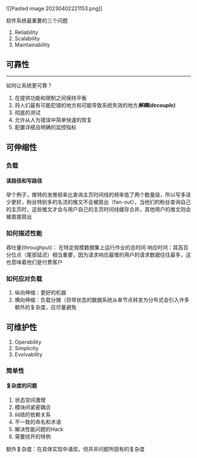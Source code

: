 ![[Pasted image 20230402221153.png]]

软件系统最重要的三个问题

1. Reliability
2. Scalability
3. Maintainability

## 可靠性
***
如何让系统更可靠？
1. 在提供功能和限制之间保持平衡
2. 将人们最有可能犯错的地方和可能导致系统失效的地方***解耦(decouple)***
3. 彻底的测试
4. 允许从人为错误中简单快速的恢复
5. 配置详细且明确的监控指标

## 可伸缩性

### 负载

#### 读路径和写路径

举个例子，推特的发推频率比查询主页时间线的频率低了两个数量级，所以写多读少更好，粉丝特别多的名流的推文不会被扇出（fan-out），当他们的粉丝查询自己的主页时，这些推文才会与用户自己的主页时间线缓存合并，其他用户的推文则会被直接扇出

### 如何描述性能

吞吐量(throughput)： 在特定规模数据集上运行作业的总时间
响应时间：其高百分位点（尾部延迟）相当重要，因为请求响应最慢的用户的请求数据往往最多，这也意味着他们是付费客户

### 如何应对负载

1. 纵向伸缩：更好的机器
2. 横向伸缩：负载分摊（将带状态的数据系统从单节点转变为分布式会引入许多额外的复杂度，应尽量避免


## 可维护性

1. Operability
2. Simplicity
3. Evolvability

### 简单性

#### 复杂度的问题

1. 状态空间激增
2. 模块间紧密耦合
3. 纠结的依赖关系
4. 不一致的命名和术语
5. 解决性能问题的Hack
6. 需要绕开的特例

额外复杂度：在具体实现中涌现，但并非问题所固有的复杂度

